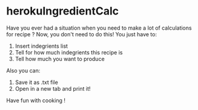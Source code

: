 # herokuIngredientCalc
Have you ever had a situation when you need to make a lot of calculations for recipe ?
Now, you don't need to do this!
You just have to:
1. Insert indegrients list
2. Tell for how much indegrients this recipe is
3. Tell how much you want to produce

Also you can:
1. Save it as .txt file
2. Open in a new tab and print it!

Have fun with cooking !
